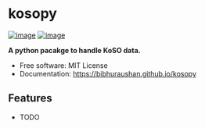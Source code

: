 # kosopy


[![image](https://img.shields.io/pypi/v/kosopy.svg)](https://pypi.python.org/pypi/kosopy)
[![image](https://img.shields.io/conda/vn/conda-forge/kosopy.svg)](https://anaconda.org/conda-forge/kosopy)


**A python pacakge to handle KoSO data.**


-   Free software: MIT License
-   Documentation: https://bibhuraushan.github.io/kosopy
    

## Features

-   TODO
